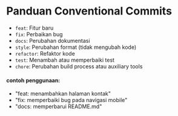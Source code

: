  
# Panduan Conventional Commits

* `feat`: Fitur baru
* `fix`: Perbaikan bug
* `docs`: Perubahan dokumentasi
* `style`: Perubahan format (tidak mengubah kode)
* `refactor`: Refaktor kode
* `test`: Menambah atau memperbaiki test
* `chore`: Perubahan build process atau auxiliary tools

#### contoh penggunaan:
 - "feat: menambahkan halaman kontak"
 - "fix: memperbaiki bug pada navigasi mobile"
 - "docs: memperbarui README.md"
 